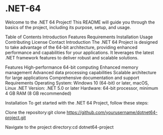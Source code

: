 # .NET-64


Welcome to the .NET 64 Project! This README will guide you through the basics of the project, including its purpose, setup, and usage.

Table of Contents
Introduction
Features
Requirements
Installation
Usage
Contributing
License
Contact
Introduction
The .NET 64 Project is designed to take advantage of the 64-bit architecture, providing enhanced performance and capabilities for your applications. It leverages the latest .NET framework features to deliver robust and scalable solutions.

Features
High-performance 64-bit computing
Enhanced memory management
Advanced data processing capabilities
Scalable architecture for large applications
Comprehensive documentation and support
Requirements
Operating System: Windows 10 (64-bit) or later, macOS, Linux
.NET Version: .NET 5.0 or later
Hardware: 64-bit processor, minimum 4 GB RAM (8 GB recommended)


Installation
To get started with the .NET 64 Project, follow these steps:

Clone the repository:git clone https://github.com/yourusername/dotnet64-project.git

Navigate to the project directory:cd dotnet64-project
